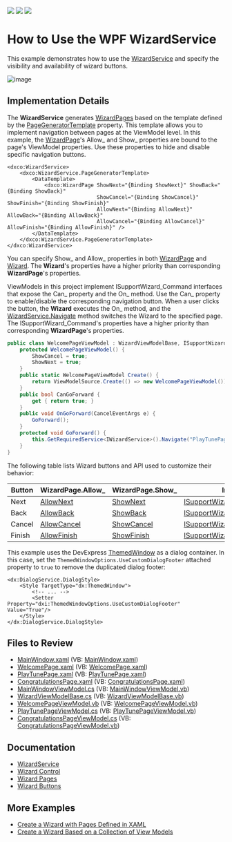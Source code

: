 <!-- default badges list -->
![](https://img.shields.io/endpoint?url=https://codecentral.devexpress.com/api/v1/VersionRange/128657986/21.1.5%2B)
[![](https://img.shields.io/badge/Open_in_DevExpress_Support_Center-FF7200?style=flat-square&logo=DevExpress&logoColor=white)](https://supportcenter.devexpress.com/ticket/details/T387258)
[![](https://img.shields.io/badge/📖_How_to_use_DevExpress_Examples-e9f6fc?style=flat-square)](https://docs.devexpress.com/GeneralInformation/403183)
<!-- default badges end -->
# How to Use the WPF WizardService

This example demonstrates how to use the [WizardService](https://docs.devexpress.com/WPF/116321/mvvm-framework/services/predefined-set/wizardservice) and specify the visibility and availability of wizard buttons.

![image](https://user-images.githubusercontent.com/65009440/212023753-8d0108eb-0b53-4030-824b-4221b302e7cb.png)

## Implementation Details

The **WizardService** generates [WizardPages](https://docs.devexpress.com/WPF/DevExpress.Xpf.Controls.WizardPage) based on the template defined by the [PageGeneratorTemplate](https://docs.devexpress.com/WPF/DevExpress.Xpf.Controls.WizardService.PageGeneratorTemplate) property. This template allows you to implement navigation between pages at the ViewModel level. In this example, the [WizardPage](https://docs.devexpress.com/WPF/DevExpress.Xpf.Controls.WizardPage)'s Allow_ and Show_ properties are bound to the page's ViewModel properties. Use these properties to hide and disable specific navigation buttons.

```xaml
<dxco:WizardService>
    <dxco:WizardService.PageGeneratorTemplate>
        <DataTemplate>
            <dxco:WizardPage ShowNext="{Binding ShowNext}" ShowBack="{Binding ShowBack}" 
                             ShowCancel="{Binding ShowCancel}" ShowFinish="{Binding ShowFinish}"
                             AllowNext="{Binding AllowNext}" AllowBack="{Binding AllowBack}" 
                             AllowCancel="{Binding AllowCancel}" AllowFinish="{Binding AllowFinish}" />
        </DataTemplate>
    </dxco:WizardService.PageGeneratorTemplate>
</dxco:WizardService>
```

You can specify Show_ and Allow_ properties in both [WizardPage](https://docs.devexpress.com/WPF/DevExpress.Xpf.Controls.WizardPage) and [Wizard](https://docs.devexpress.com/WPF/DevExpress.Xpf.Controls.Wizard). The **Wizard**'s properties have a higher priority than corresponding **WizardPage**'s properties.

ViewModels in this project implement ISupportWizard_Command interfaces that expose the Can_ property and the On_ method. Use the Can_ property to enable/disable the corresponding navigation button. When a user clicks the button, the **Wizard** executes the On_ method, and the [WizardService.Navigate](https://docs.devexpress.com/WPF/DevExpress.Xpf.Controls.WizardService.Navigate(System.String-System.Object-System.Object-System.Object)) method switches the Wizard to the specified page. The ISupportWizard_Command's properties have a higher priority than corresponding **WizardPage**'s properties.

```cs
public class WelcomePageViewModel : WizardViewModelBase, ISupportWizardNextCommand {
    protected WelcomePageViewModel() {
        ShowCancel = true;
        ShowNext = true;
    }
    public static WelcomePageViewModel Create() {
        return ViewModelSource.Create(() => new WelcomePageViewModel());
    }
    public bool CanGoForward {
        get { return true; }
    }
    public void OnGoForward(CancelEventArgs e) {
        GoForward();
    }
    protected void GoForward() {
        this.GetRequiredService<IWizardService>().Navigate("PlayTunePage", Model, this);
    }
}
```

The following table lists Wizard buttons and API used to customize their behavior:

| Button | WizardPage.Allow_ | WizardPage.Show_ | Interface | Can_ Property | On_ Method |
|---|---|---|---|---|---|
| Next | [AllowNext](https://docs.devexpress.com/WPF/DevExpress.Xpf.Controls.WizardPage.AllowNext) | [ShowNext](DevExpress.Xpf.Controls.WizardPage.ShowNext) | [ISupportWizardNextCommand](https://docs.devexpress.com/CoreLibraries/DevExpress.Mvvm.ISupportWizardNextCommand) | [CanGoForward](https://docs.devexpress.com/CoreLibraries/DevExpress.Mvvm.ISupportWizardNextCommand.CanGoForward) | [OnGoForward](https://docs.devexpress.com/CoreLibraries/DevExpress.Mvvm.ISupportWizardNextCommand.OnGoForward(System.ComponentModel.CancelEventArgs)) |
| Back | [AllowBack](https://docs.devexpress.com/WPF/DevExpress.Xpf.Controls.WizardPage.AllowBack) | [ShowBack](DevExpress.Xpf.Controls.WizardPage.ShowBack) | [ISupportWizardBackCommand](https://docs.devexpress.com/CoreLibraries/DevExpress.Mvvm.ISupportWizardBackCommand) | [CanGoBack](https://docs.devexpress.com/CoreLibraries/DevExpress.Mvvm.ISupportWizardBackCommand.CanGoBack) | [OnGoBack](https://docs.devexpress.com/CoreLibraries/DevExpress.Mvvm.ISupportWizardBackCommand.OnGoBack(System.ComponentModel.CancelEventArgs)) |
| Cancel | [AllowCancel](https://docs.devexpress.com/WPF/DevExpress.Xpf.Controls.WizardPage.AllowCancel) | [ShowCancel](DevExpress.Xpf.Controls.WizardPage.ShowCancel) | [ISupportWizardCancelCommand](https://docs.devexpress.com/CoreLibraries/DevExpress.Mvvm.ISupportWizardCancelCommand) | [CanCancel](https://docs.devexpress.com/CoreLibraries/DevExpress.Mvvm.ISupportWizardCancelCommand.CanCancel) | [OnCancel](https://docs.devexpress.com/CoreLibraries/DevExpress.Mvvm.ISupportWizardCancelCommand.OnCancel(System.ComponentModel.CancelEventArgs)) |
| Finish | [AllowFinish](https://docs.devexpress.com/WPF/DevExpress.Xpf.Controls.WizardPage.AllowFinish) | [ShowFinish](DevExpress.Xpf.Controls.WizardPage.ShowFinish) | [ISupportWizardFinishCommand](https://docs.devexpress.com/CoreLibraries/DevExpress.Mvvm.ISupportWizardFinishCommand) | [CanFinish](https://docs.devexpress.com/CoreLibraries/DevExpress.Mvvm.ISupportWizardFinishCommand.CanFinish) | [OnFinish](https://docs.devexpress.com/CoreLibraries/DevExpress.Mvvm.ISupportWizardFinishCommand.OnFinish(System.ComponentModel.CancelEventArgs)) |

This example uses the DevExpress [ThemedWindow](https://docs.devexpress.com/WPF/DevExpress.Xpf.Core.ThemedWindow) as a dialog container. In this case, set the `ThemedWindowOptions.UseCustomDialogFooter` attached property to `true` to remove the duplicated dialog footer:

```xaml
<dx:DialogService.DialogStyle>
    <Style TargetType="dx:ThemedWindow">
        <!-- ... -->
        <Setter Property="dxi:ThemedWindowOptions.UseCustomDialogFooter" Value="True"/>
    </Style>
</dx:DialogService.DialogStyle>
```

## Files to Review

* [MainWindow.xaml](./CS/VM-DrivenWizard/MainWindow.xaml) (VB: [MainWindow.xaml](./VB/VM-DrivenWizard/MainWindow.xaml))
* [WelcomePage.xaml](./CS/VM-DrivenWizard/Views/WelcomePage.xaml) (VB: [WelcomePage.xaml](./VB/VM-DrivenWizard/Views/WelcomePage.xaml))
* [PlayTunePage.xaml](./CS/VM-DrivenWizard/Views/PlayTunePage.xaml) (VB: [PlayTunePage.xaml](./VB/VM-DrivenWizard/Views/PlayTunePage.xaml))
* [CongratulationsPage.xaml](./CS/VM-DrivenWizard/Views/CongratulationsPage.xaml) (VB: [CongratulationsPage.xaml](./VB/VM-DrivenWizard/Views/CongratulationsPage.xaml))
* [MainWindowViewModel.cs](./CS/VM-DrivenWizard/ViewModels/MainWindowViewModel.cs) (VB: [MainWindowViewModel.vb](./VB/VM-DrivenWizard/ViewModels/MainWindowViewModel.vb))
* [WizardViewModelBase.cs](./CS/VM-DrivenWizard/ViewModels/WizardViewModelBase.cs) (VB: [WizardViewModelBase.vb](./VB/VM-DrivenWizard/ViewModels/WizardViewModelBase.vb))
* [WelcomePageViewModel.vb](./CS/VM-DrivenWizard/ViewModels/WelcomePageViewModel.cs) (VB: [WelcomePageViewModel.vb](./VB/VM-DrivenWizard/ViewModels/WelcomePageViewModel.vb))
* [PlayTunePageViewModel.cs](./CS/VM-DrivenWizard/ViewModels/PlayTunePageViewModel.cs) (VB: [PlayTunePageViewModel.vb](./VB/VM-DrivenWizard/ViewModels/PlayTunePageViewModel.vb))
* [CongratulationsPageViewModel.cs](./CS/VM-DrivenWizard/ViewModels/CongratulationsPageViewModel.cs) (VB: [CongratulationsPageViewModel.vb](./VB/VM-DrivenWizard/ViewModels/CongratulationsPageViewModel.vb))

## Documentation

* [WizardService](https://docs.devexpress.com/WPF/116321/mvvm-framework/services/predefined-set/wizardservice)
* [Wizard Control](https://docs.devexpress.com/WPF/115979/controls-and-libraries/navigation-controls/wizard-control)
* [Wizard Pages](https://docs.devexpress.com/WPF/115997/controls-and-libraries/navigation-controls/wizard-control/pages)
* [Wizard Buttons](https://docs.devexpress.com/WPF/115998/controls-and-libraries/navigation-controls/wizard-control/buttons)

## More Examples

* [Create a Wizard with Pages Defined in XAML](https://github.com/DevExpress-Examples/wpf-create-a-wizard-with-pages-defined-in-xaml)
* [Create a Wizard Based on a Collection of View Models](https://github.com/DevExpress-Examples/how-to-create-a-wizard-based-on-a-collection-of-view-models-t415475)
